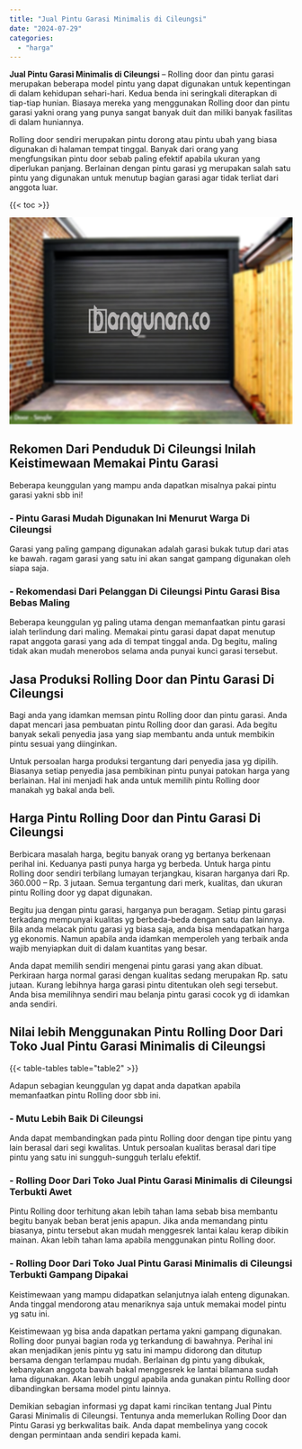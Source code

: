 ```yaml
---
title: "Jual Pintu Garasi Minimalis di Cileungsi"
date: "2024-07-29"
categories: 
  - "harga"
---
```


**Jual Pintu Garasi Minimalis di Cileungsi** – Rolling door dan pintu garasi merupakan beberapa model pintu yang dapat digunakan untuk kepentingan di dalam kehidupan sehari-hari. Kedua benda ini seringkali diterapkan di tiap-tiap hunian. Biasaya mereka yang menggunakan Rolling door dan pintu garasi yakni orang yang punya sangat banyak duit dan miliki banyak fasilitas di dalam huniannya.

Rolling door sendiri merupakan pintu dorong atau pintu ubah yang biasa digunakan di halaman tempat tinggal. Banyak dari orang yang mengfungsikan pintu door sebab paling efektif apabila ukuran yang diperlukan panjang. Berlainan dengan pintu garasi yg merupakan salah satu pintu yang digunakan untuk menutup bagian garasi agar tidak terliat dari anggota luar.

{{< toc >}}

![Jual Pintu Garasi Minimalis di Cileungsi](/images/pintu-garasi-05.png)

## Rekomen Dari Penduduk Di Cileungsi Inilah Keistimewaan Memakai Pintu Garasi

Beberapa keunggulan yang mampu anda dapatkan misalnya pakai pintu garasi yakni sbb ini!

### \- Pintu Garasi Mudah Digunakan Ini Menurut Warga Di Cileungsi

Garasi yang paling gampang digunakan adalah garasi bukak tutup dari atas ke bawah. ragam garasi yang satu ini akan sangat gampang digunakan oleh siapa saja.

### \- Rekomendasi Dari Pelanggan Di Cileungsi Pintu Garasi Bisa Bebas Maling

Beberapa keunggulan yg paling utama dengan memanfaatkan pintu garasi ialah terlindung dari maling. Memakai pintu garasi dapat dapat menutup rapat anggota garasi yang ada di tempat tinggal anda. Dg begitu, maling tidak akan mudah menerobos selama anda punyai kunci garasi tersebut.

## Jasa Produksi Rolling Door dan Pintu Garasi Di Cileungsi

Bagi anda yang idamkan memsan pintu Rolling door dan pintu garasi. Anda dapat mencari jasa pembuatan pintu Rolling door dan garasi. Ada begitu banyak sekali penyedia jasa yang siap membantu anda untuk membikin pintu sesuai yang diinginkan.

Untuk persoalan harga produksi tergantung dari penyedia jasa yg dipilih. Biasanya setiap penyedia jasa pembikinan pintu punyai patokan harga yang berlainan. Hal ini menjadi hak anda untuk memilih pintu Rolling door manakah yg bakal anda beli.

## Harga Pintu Rolling Door dan Pintu Garasi Di Cileungsi

Berbicara masalah harga, begitu banyak orang yg bertanya berkenaan perihal ini. Keduanya pasti punya harga yg berbeda. Untuk harga pintu Rolling door sendiri terbilang lumayan terjangkau, kisaran harganya dari Rp. 360.000 – Rp. 3 jutaan. Semua tergantung dari merk, kualitas, dan ukuran pintu Rolling door yg dapat digunakan.

Begitu jua dengan pintu garasi, harganya pun beragam. Setiap pintu garasi terkadang mempunyai kualitas yg berbeda-beda dengan satu dan lainnya. Bila anda melacak pintu garasi yg biasa saja, anda bisa mendapatkan harga yg ekonomis. Namun apabila anda idamkan memperoleh yang terbaik anda wajib menyiapkan duit di dalam kuantitas yang besar.

Anda dapat memilih sendiri mengenai pintu garasi yang akan dibuat. Perkiraan harga normal garasi dengan kualitas sedang merupakan Rp. satu jutaan. Kurang lebihnya harga garasi pintu ditentukan oleh segi tersebut. Anda bisa memilihnya sendiri mau belanja pintu garasi cocok yg di idamkan anda sendiri.

## Nilai lebih Menggunakan Pintu Rolling Door Dari Toko Jual Pintu Garasi Minimalis di Cileungsi

{{< table-tables table="table2" >}}

Adapun sebagian keunggulan yg dapat anda dapatkan apabila memanfaatkan pintu Rolling door sbb ini.

### \- Mutu Lebih Baik Di Cileungsi

Anda dapat membandingkan pada pintu Rolling door dengan tipe pintu yang lain berasal dari segi kwalitas. Untuk persoalan kualitas berasal dari tipe pintu yang satu ini sungguh-sungguh terlalu efektif.

### \- Rolling Door Dari Toko Jual Pintu Garasi Minimalis di Cileungsi Terbukti Awet

Pintu Rolling door terhitung akan lebih tahan lama sebab bisa membantu begitu banyak beban berat jenis apapun. Jika anda memandang pintu biasanya, pintu tersebut akan mudah menggesrek lantai kalau kerap dibikin mainan. Akan lebih tahan lama apabila menggunakan pintu Rolling door.

### \- Rolling Door Dari Toko Jual Pintu Garasi Minimalis di Cileungsi Terbukti Gampang Dipakai

Keistimewaan yang mampu didapatkan selanjutnya ialah enteng digunakan. Anda tinggal mendorong atau menariknya saja untuk memakai model pintu yg satu ini.

Keistimewaan yg bisa anda dapatkan pertama yakni gampang digunakan. Rolling door punyai bagian roda yg terkandung di bawahnya. Perihal ini akan menjadikan jenis pintu yg satu ini mampu didorong dan ditutup bersama dengan terlampau mudah. Berlainan dg pintu yang dibukak, kebanyakan anggota bawah bakal menggesrek ke lantai bilamana sudah lama digunakan. Akan lebih unggul apabila anda gunakan pintu Rolling door dibandingkan bersama model pintu lainnya.

Demikian sebagian informasi yg dapat kami rincikan tentang Jual Pintu Garasi Minimalis di Cileungsi. Tentunya anda memerlukan Rolling Door dan Pintu Garasi yg berkwalitas baik. Anda dapat membelinya yang cocok dengan permintaan anda sendiri kepada kami.

